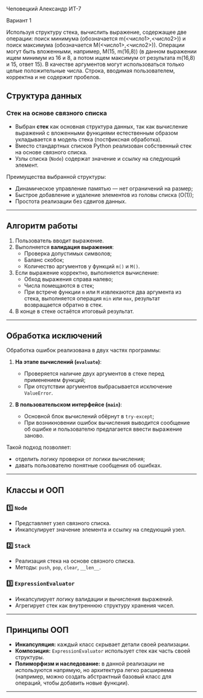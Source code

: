 Чеповецкий Александр ИТ-7 

Вариант 1

Используя структуру стека, вычислить выражение, содержащее две операции:
поиск минимума (обозначается m(<число1>,<число2>)) и поиск максимума
(обозначается М(<число1>,<число2>)). Операции могут быть вложенными,
например, M(15, m(16,8)) (в данном выражении ищем минимум из 16 и 8, а
потом ищем максимум от результата m(16,8) и 15, ответ 15). В качестве
аргументов могут использоваться только целые положительные числа.
Строка, вводимая пользователем, корректна и не содержит пробелов.

## Структура данных

### Стек на основе связного списка

- Выбран **стек** как основная структура данных, так как вычисление выражений с вложенными функциями естественным образом укладывается в модель стека (постфиксная обработка).
- Вместо стандартных списков Python реализован собственный стек на основе связного списка.
- Узлы списка (`Node`) содержат значение и ссылку на следующий элемент.

Преимущества выбранной структуры:
- Динамическое управление памятью — нет ограничений на размер;
- Быстрое добавление и удаление элементов из головы списка (O(1));
- Простота реализации без сдвигов данных.

---

## Алгоритм работы

1. Пользователь вводит выражение.
2. Выполняется **валидация выражения**:
   - Проверка допустимых символов;
   - Баланс скобок;
   - Количество аргументов у функций `m()` и `M()`.
3. Если выражение корректно, выполняется вычисление:
   - Обход выражения справа налево;
   - Числа помещаются в стек;
   - При встрече функции `m` или `M` извлекаются два аргумента из стека, выполняется операция `min` или `max`, результат возвращается обратно в стек.
4. В конце в стеке остаётся итоговый результат.

---

## Обработка исключений

Обработка ошибок реализована в двух частях программы:

1. **На этапе вычислений (`evaluate`)**:
   - Проверяется наличие двух аргументов в стеке перед применением функций;
   - При отсутствии аргументов выбрасывается исключение `ValueError`.

2. **В пользовательском интерфейсе (`main`)**:
   - Основной блок вычислений обёрнут в `try-except`;
   - При возникновении ошибок вычисления выводится сообщение об ошибке и пользователю предлагается ввести выражение заново.

Такой подход позволяет:
- отделить логику проверки от логики вычисления;
- давать пользователю понятные сообщения об ошибках.

---

## Классы и ООП

### 1️⃣ `Node`  
- Представляет узел связного списка.
- Инкапсулирует значение элемента и ссылку на следующий узел.

### 2️⃣ `Stack`  
- Реализация стека на основе связного списка.
- Методы: `push`, `pop`, `clear`, `__len__`.

### 3️⃣ `ExpressionEvaluator`  
- Инкапсулирует логику валидации и вычисления выражений.
- Агрегирует стек как внутреннюю структуру хранения чисел.

---

## Принципы ООП

- **Инкапсуляция:** каждый класс скрывает детали своей реализации.
- **Композиция:** `ExpressionEvaluator` использует стек как часть своей структуры.
- **Полиморфизм и наследование:** в данной реализации не используются напрямую, но архитектура легко расширяема (например, можно создать абстрактный базовый класс для операций, чтобы добавить новые функции).

---
